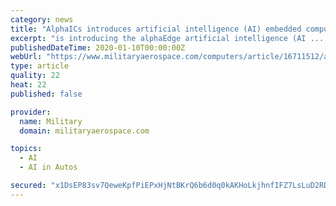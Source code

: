 ```yaml
---
category: news
title: "AlphaICs introduces artificial intelligence (AI) embedded computing board for unmanned vehicles"
excerpt: "is introducing the alphaEdge artificial intelligence (AI ... Intended applications include drones, robots, and driverless cars. It is powered by AlphaICs's proprietary Real AI Processor (RAP ..."
publishedDateTime: 2020-01-10T00:00:00Z
webUrl: "https://www.militaryaerospace.com/computers/article/16711512/alphaics-introduces-artificial-intelligence-ai-embedded-computing-board-for-unmanned-vehicles"
type: article
quality: 22
heat: 22
published: false

provider:
  name: Military
  domain: militaryaerospace.com

topics:
  - AI
  - AI in Autos

secured: "x1DsEP83sv7QeweKpfPiEPxHjNtBKrQ6b6d0q0kAKHoLkjhnfIFZ7LsLuD2RDib4EWgoRBw1zBd/RQanptIkl66ng8w0RL5LZs5l4Kqu+XkxhDtKlXe9IX/IG4VMEvCQqZuxJWOqXllhNspDs5N8j+sZcGAYZ3OHl5AL1Qat9l2ESWXSu4xHtkbQhZj6oD55r+oEUN5dWnHO0XTV15nQKlBrJbboBfc54QUjw7/bTQmm07Kda+UTHiRsl8HAr14tL4DigaFzruO3vwHUmk7kO2OVcg0P7e27+4X/Xj6FnB1bIy+gl2WLdKdVPo7Gt9W9;Yth6o6MjmclFOZclBvstDA=="
---
```


